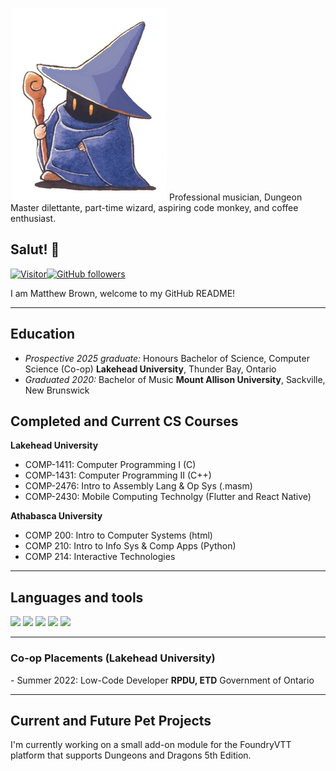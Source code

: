 <!--
**MatthewAWBrown/MatthewAWBrown** is a ✨ _special_ ✨ repository because its `README.md` (this file) appears on your GitHub profile.

Here are some ideas to get you started:

- 🔭 I’m currently working on ...
- 🌱 I’m currently learning ...
- 👯 I’m looking to collaborate on ...
- 🤔 I’m looking for help with ...
- 💬 Ask me about ...
- 📫 How to reach me: ...
- 😄 Pronouns: ...
- ⚡ Fun fact: ...
-->
![Little Mage Image](250_blu.png) Professional musician, Dungeon Master dilettante, part-time wizard, aspiring code monkey, and coffee enthusiast.
<h2> Salut! 👋</h2>

[![Visitor](https://visitor-badge.laobi.icu/badge?page_id=MatthewAWBrown.MatthewAWBrown)](https://github.com/MatthewAWBrown)[![GitHub followers](https://img.shields.io/github/followers/MatthewAWBrown.svg?style=social&label=Follow&maxAge=2592000)](https://github.com/MatthewAWBrown?tab=followers)

I am Matthew Brown, welcome to my GitHub README!<br>


***

<h2>Education</h2>

- <i>Prospective 2025 graduate:</i> Honours Bachelor of Science, Computer Science (Co-op) <b>Lakehead University</b>, Thunder Bay, Ontario
- <i>Graduated 2020:</i> Bachelor of Music <b>Mount Allison University</b>, Sackville, New Brunswick 


<h2>Completed and Current CS Courses</h2>

__Lakehead University__
- COMP-1411: Computer Programming I (C)
- COMP-1431: Computer Programming II (C++)
- COMP-2476: Intro to Assembly Lang & Op Sys (.masm)
- COMP-2430: Mobile Computing Technolgy (Flutter and React Native)

__Athabasca University__
- COMP 200: Intro to Computer Systems (html)
- COMP 210: Intro to Info Sys & Comp Apps (Python)
- COMP 214: Interactive Technologies

***

<h2>Languages and tools</h2>
<p float = "left">
<img src = "https://user-images.githubusercontent.com/104664255/168294002-65046ea7-50c5-4437-827d-a4fff893da4f.png" height = "75"> <img src = "https://user-images.githubusercontent.com/104664255/168294211-7f6ae5d3-777b-4436-a0f6-21557aefb4b1.png" height = "75"> <img src = "https://user-images.githubusercontent.com/104664255/168294384-0d509b03-38cd-4dea-bf07-c7674cb4b48f.jpg" height = "75"> <img src = "https://user-images.githubusercontent.com/104664255/169539760-4c42670b-0475-4b4d-9bd0-2c00db77bf01.png" height ="75"> <img src = "https://user-images.githubusercontent.com/104664255/168294472-36e9092a-886a-4a4a-8038-0913152862b4.png" height = "75"> 
  </p>


***


<h3>Co-op Placements (Lakehead University)</h3>
- Summer 2022: Low-Code Developer <b>RPDU, ETD</b> Government of Ontario

***


<h2>Current and Future Pet Projects</h2>
I'm currently working on a small add-on module for the FoundryVTT platform that supports Dungeons and Dragons 5th Edition.

